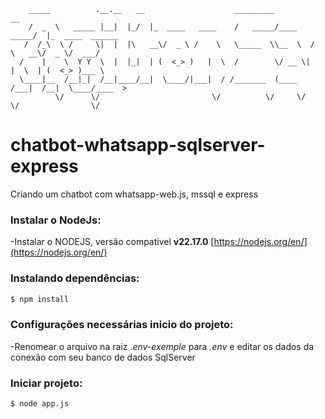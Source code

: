         _____          .__.__   __                    _________              __                
        /  _  \   _____ |__|  |_/  |_  ____   ____    /   _____/____    _____/  |_  ____  ______
       /  /_\  \ /     \|  |  |\   __\/  _ \ /    \   \_____  \\__  \  /    \   __\/  _ \/  ___/
      /    |    \  Y Y  \  |  |_|  | (  <_> )   |  \  /        \/ __ \|   |  \  | (  <_> )___ \ 
      \____|__  /__|_|  /__|____/__|  \____/|___|  / /_______  (____  /___|  /__|  \____/____  >
              \/      \/                         \/          \/     \/     \/                \/ 

# chatbot-whatsapp-sqlserver-express
Criando um chatbot com whatsapp-web.js, mssql e express

### Instalar o NodeJs:
-Instalar o NODEJS, versão compativel **v22.17.0** [https://nodejs.org/en/](https://nodejs.org/en/) 

### Instalando dependências:
```bash
$ npm install
```

### Configurações necessárias inicio do projeto:
-Renomear o arquivo na raiz *.env-exemple* para *.env* e editar os dados da conexão com seu banco de dados SqlServer

### Iniciar projeto:
```bash
$ node app.js
```
